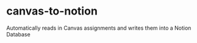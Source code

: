 # canvas-to-notion
Automatically reads in Canvas assignments and writes them into a Notion Database
